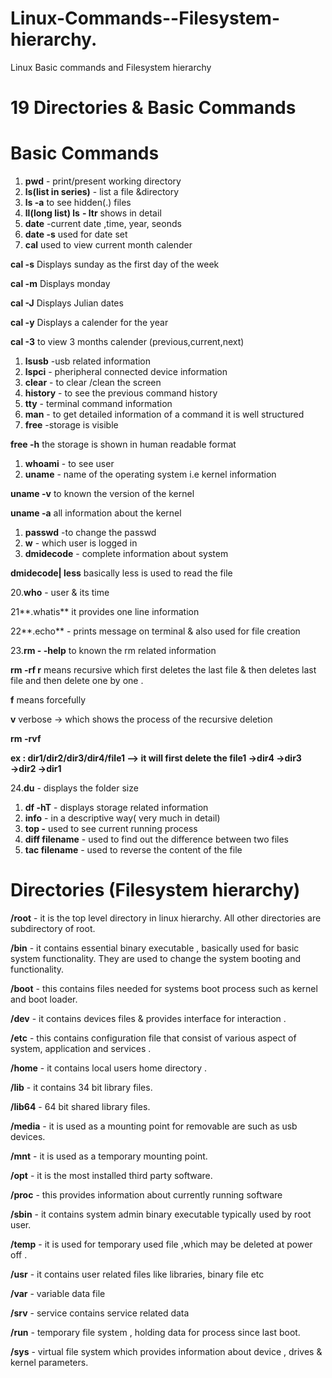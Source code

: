# Linux-Commands--Filesystem-hierarchy.
Linux Basic commands and Filesystem hierarchy
# 19 Directories & Basic Commands



# Basic Commands

1. **pwd** - print/present working directory
2. **ls(list in series)** - list a file &directory 
3. **ls -a**  to see hidden(.) files
4. **ll(long list) ls** **- ltr** shows in detail
5. **date** -current date ,time, year, seonds
6. **date -s**  used for date set 
7. **cal**  used to view current month calender

**cal -s**  Displays sunday as the first day of the week

**cal -m** Displays monday

**cal -J**  Displays Julian dates

**cal  -y** Displays a calender for the year 

**cal  -3** to view 3 months calender (previous,current,next)

1. **lsusb** -usb related information
2. **lspci**  - pheripheral connected device information
3. **clear** - to clear /clean the screen
4. **history** - to see the previous command history
5. **tty** - terminal command information 
6. **man** - to get detailed information of a command it is well structured
7. **free** -storage is visible

**free -h**  the storage is shown in human readable format 

1. **whoami** - to see user
2. **uname** - name of the operating system i.e kernel information 

**uname -v**  to known the version of the kernel 

**uname -a**  all information about the kernel

1. **passwd** -to change the passwd
2. **w** - which user is logged in 
3. **dmidecode** - complete information about system 

**dmidecode| less**  basically less is used to read the file

20.**who** - user & its time

21**.whatis** it provides one line information

22**.echo** - prints message on terminal & also used for file creation 

23.**rm - -help** to known the rm related information 

**rm -rf  r** means recursive which first deletes the last file & then deletes last file and then delete one by one .

**f** means forcefully

**v** verbose → which shows the process of the recursive deletion

**rm -rvf** 

**ex : dir1/dir2/dir3/dir4/file1 —> it will first delete the file1 →dir4 →dir3 →dir2 →dir1**

24.**du** - displays the folder size 

1. **df -hT** - displays storage related information
2. **info** - in a descriptive way( very much in detail)
3. **top -** used to see current running process 
4. **diff filename** - used to find out the difference between two files 
5. **tac  filename** - used to reverse the content of the file 

 


# Directories (Filesystem hierarchy)

**/root**  -  it is the top level directory in linux hierarchy. All other directories are subdirectory of root.

**/bin**  -   it contains essential binary executable , basically used for basic system functionality. They are used to change the system booting and functionality.

**/boot**  - this contains files needed for systems boot process such as kernel and boot loader.

**/dev** -  it contains devices files & provides interface for interaction .

**/etc** - this contains configuration file that consist of various aspect of system, application and services .

**/home**  - it contains local users home directory .

**/lib** - it contains 34 bit library files.

**/lib64**  - 64 bit shared library files.

**/media**  -  it is used as a mounting point for removable are such as usb devices.

**/mnt**  -  it is used as a temporary mounting point.

**/opt**  -  it is the most installed third party software.

**/proc**  - this provides information about currently running software 

**/sbin** - it contains system admin binary executable typically used by root user.

**/temp** - it is used for temporary used file ,which may be deleted at power off .

**/usr**  - it contains user related files like libraries, binary file etc

**/var**  -  variable data file 

**/srv**  -  service contains service related data

**/run**  -  temporary file system , holding data for process since last boot.

**/sys**  -  virtual file system which provides information about device , drives & kernel parameters.

